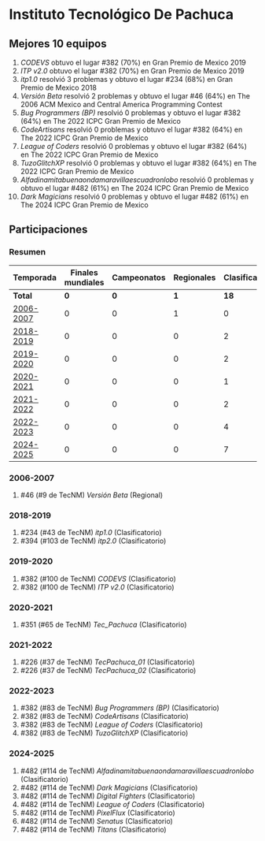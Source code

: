 # Instituto Tecnológico De Pachuca

## Mejores 10 equipos

1. _CODEVS_ obtuvo el lugar #382 (70%) en Gran Premio de Mexico 2019
1. _ITP v2.0_ obtuvo el lugar #382 (70%) en Gran Premio de Mexico 2019
1. _itp1.0_ resolvió 3 problemas y obtuvo el lugar #234 (68%) en Gran Premio de Mexico 2018
1. _Versión Beta_ resolvió 2 problemas y obtuvo el lugar #46 (64%) en The 2006 ACM Mexico and Central America Programming Contest
1. _Bug Programmers (BP)_ resolvió 0 problemas y obtuvo el lugar #382 (64%) en The 2022 ICPC Gran Premio de Mexico
1. _CodeArtisans_ resolvió 0 problemas y obtuvo el lugar #382 (64%) en The 2022 ICPC Gran Premio de Mexico
1. _League of Coders_ resolvió 0 problemas y obtuvo el lugar #382 (64%) en The 2022 ICPC Gran Premio de Mexico
1. _TuzoGlitchXP_ resolvió 0 problemas y obtuvo el lugar #382 (64%) en The 2022 ICPC Gran Premio de Mexico
1. _Alfadinamitabuenaondamaravillaescuadronlobo_ resolvió 0 problemas y obtuvo el lugar #482 (61%) en The 2024 ICPC Gran Premio de Mexico
1. _Dark Magicians_ resolvió 0 problemas y obtuvo el lugar #482 (61%) en The 2024 ICPC Gran Premio de Mexico

## Participaciones

### Resumen

| Temporada | Finales mundiales | Campeonatos | Regionales | Clasificatorios | Equipos |
| --- | --- | --- | --- | --- | --- |
| **Total** | **0** | **0** | **1** | **18** | **19** |
| [2006-2007](#2006-2007) | 0 | 0 | 1 | 0 | 1 |
| [2018-2019](#2018-2019) | 0 | 0 | 0 | 2 | 2 |
| [2019-2020](#2019-2020) | 0 | 0 | 0 | 2 | 2 |
| [2020-2021](#2020-2021) | 0 | 0 | 0 | 1 | 1 |
| [2021-2022](#2021-2022) | 0 | 0 | 0 | 2 | 2 |
| [2022-2023](#2022-2023) | 0 | 0 | 0 | 4 | 4 |
| [2024-2025](#2024-2025) | 0 | 0 | 0 | 7 | 7 |

### 2006-2007

1. #46 (#9 de TecNM) _Versión Beta_ (Regional)

### 2018-2019

1. #234 (#43 de TecNM) _itp1.0_ (Clasificatorio)
1. #394 (#103 de TecNM) _itp2.0_ (Clasificatorio)

### 2019-2020

1. #382 (#100 de TecNM) _CODEVS_ (Clasificatorio)
1. #382 (#100 de TecNM) _ITP v2.0_ (Clasificatorio)

### 2020-2021

1. #351 (#65 de TecNM) _Tec_Pachuca_ (Clasificatorio)

### 2021-2022

1. #226 (#37 de TecNM) _TecPachuca_01_ (Clasificatorio)
1. #226 (#37 de TecNM) _TecPachuca_02_ (Clasificatorio)

### 2022-2023

1. #382 (#83 de TecNM) _Bug Programmers (BP)_ (Clasificatorio)
1. #382 (#83 de TecNM) _CodeArtisans_ (Clasificatorio)
1. #382 (#83 de TecNM) _League of Coders_ (Clasificatorio)
1. #382 (#83 de TecNM) _TuzoGlitchXP_ (Clasificatorio)

### 2024-2025

1. #482 (#114 de TecNM) _Alfadinamitabuenaondamaravillaescuadronlobo_ (Clasificatorio)
1. #482 (#114 de TecNM) _Dark Magicians_ (Clasificatorio)
1. #482 (#114 de TecNM) _Digital Fighters_ (Clasificatorio)
1. #482 (#114 de TecNM) _League of Coders_ (Clasificatorio)
1. #482 (#114 de TecNM) _PixelFlux_ (Clasificatorio)
1. #482 (#114 de TecNM) _Senatus_ (Clasificatorio)
1. #482 (#114 de TecNM) _Titans_ (Clasificatorio)



